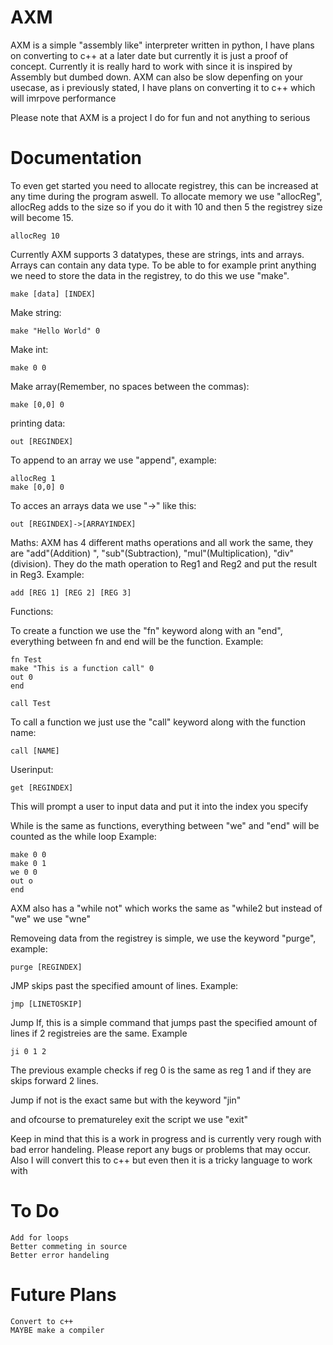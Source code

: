 # AXM
AXM is a simple "assembly like" interpreter written in python, I have plans on converting to c++ at a later date but currently it is just a proof of concept.
Currently it is really hard to work with since it is inspired by Assembly but dumbed down.
AXM can also be slow depenfing on your usecase, as i previously stated, I have plans on converting it to c++ which will imrpove performance

Please note that AXM is a project I do for fun and not anything to serious

<h1>Documentation</h1>

To even get started you need to allocate registrey, this can be increased at any time during the program aswell. To allocate memory we use "allocReg", allocReg adds to the size so if you do it with 10 and then 5 the registrey size will become 15.
```
allocReg 10
```
Currently AXM supports 3 datatypes, these are strings, ints and arrays. Arrays can contain any data type. To be able to for example print anything we need to store the data in the registrey, to do this we use "make".
```
make [data] [INDEX]
```
Make string:
```
make "Hello World" 0
```
Make int:
```
make 0 0
```
Make array(Remember, no spaces between the commas):
```
make [0,0] 0
```
printing data:
```
out [REGINDEX]
```

To append to an array we use "append", example:
```
allocReg 1
make [0,0] 0
```

To acces an arrays data we use "->" like this:
```
out [REGINDEX]->[ARRAYINDEX]
```

Maths:
AXM has 4 different maths operations and all work the same, they are "add"(Addition) ", "sub"(Subtraction), "mul"(Multiplication), "div"(division). They do the math operation to Reg1 and Reg2 and put the result in Reg3. Example:
```
add [REG 1] [REG 2] [REG 3]
```

Functions:

To create a function we use the "fn" keyword along with an "end", everything between fn and end will be the function.
Example:
```
fn Test
make "This is a function call" 0
out 0
end

call Test
```

To call a function we just use the "call" keyword along with the function name:
```
call [NAME]
```

Userinput:
```
get [REGINDEX]
```
This will prompt a user to input data and put it into the index you specify

While is the same as functions, everything between "we" and "end" will be counted as the while loop
Example:
```
make 0 0
make 0 1
we 0 0
out o
end
```

AXM also has a "while not" which works the same as "while2 but instead of "we" we use "wne"

Removeing data from the registrey is simple, we use the keyword "purge", example:
```
purge [REGINDEX]
```

JMP skips past the specified amount of lines. Example:
```
jmp [LINETOSKIP]
```

Jump If, this is a simple command that jumps past the specified amount of lines if 2 registreies are the same. Example
```
ji 0 1 2
```
The previous example checks if reg 0 is the same as reg 1 and if they are skips forward 2 lines.

Jump if not is the exact same but with the keyword "jin"

and ofcourse to prematureley exit the script we use "exit"


Keep in mind that this is a work in progress and is currently very rough with bad error handeling. Please report any bugs or problems that may occur. Also I will convert this to c++ but even then it is a tricky language to work with

<h1>To Do</h1>

```
Add for loops
Better commeting in source
Better error handeling
```

<h1>Future Plans</h1>

```
Convert to c++
MAYBE make a compiler
```
